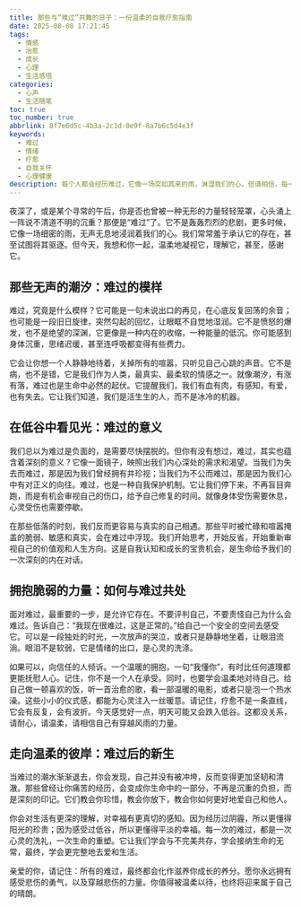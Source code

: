 ```yaml
---
title: 那些与“难过”共舞的日子：一份温柔的自我疗愈指南
date: 2025-08-08 17:21:45
tags:
  - 情感
  - 治愈
  - 成长
  - 心理
  - 生活感悟
categories:
  - 心声
  - 生活随笔
toc: true
toc_number: true
abbrlink: 8f7e6d5c-4b3a-2c1d-0e9f-8a7b6c5d4e3f
keywords:
  - 难过
  - 情绪
  - 疗愈
  - 自我关怀
  - 心理健康
description: 每个人都会经历难过，它像一场突如其来的雨，淋湿我们的心。但请相信，每一次的低落，都是一次与内心深处对话的机会。这篇文章，献给所有正在经历或曾经历难过的人，愿我们都能在脆弱中找到力量，在阴霾后拥抱阳光。
---
```


夜深了，或是某个寻常的午后，你是否也曾被一种无形的力量轻轻笼罩，心头涌上一阵说不清道不明的沉重？那便是“难过”了。它不是轰轰烈烈的悲剧，更多时候，它像一场细密的雨，无声无息地浸润着我们的心。我们常常羞于承认它的存在，甚至试图将其驱逐。但今天，我想和你一起，温柔地凝视它，理解它，甚至，感谢它。

## 那些无声的潮汐：难过的模样

难过，究竟是什么模样？它可能是一句未说出口的再见，在心底反复回荡的余音；也可能是一段旧日旋律，突然勾起的回忆，让眼眶不自觉地湿润。它不是愤怒的爆发，也不是绝望的深渊，它更像是一种内在的收缩，一种能量的低沉。你可能感到身体沉重，思绪迟缓，甚至连呼吸都变得有些费力。

它会让你想一个人静静地待着，关掉所有的喧嚣，只听见自己心跳的声音。它不是病，也不是错，它是我们作为人类，最真实、最柔软的情感之一。就像潮汐，有涨有落，难过也是生命中必然的起伏。它提醒我们，我们有血有肉，有感知，有爱，也有失去。它让我们知道，我们是活生生的人，而不是冰冷的机器。

## 在低谷中看见光：难过的意义

我们总以为难过是负面的，是需要尽快摆脱的。但你有没有想过，难过，其实也蕴含着深刻的意义？它像一面镜子，映照出我们内心深处的需求和渴望。当我们为失去而难过，那是因为我们曾经拥有并珍视；当我们为不公而难过，那是因为我们心中有对正义的向往。难过，也是一种自我保护机制。它让我们停下来，不再盲目奔跑，而是有机会审视自己的伤口，给予自己修复的时间。就像身体受伤需要休息，心灵受伤也需要停歇。

在那些低落的时刻，我们反而更容易与真实的自己相遇。那些平时被忙碌和喧嚣掩盖的脆弱、敏感和真实，会在难过中浮现。我们开始思考，开始反省，开始重新审视自己的价值观和人生方向。这是自我认知和成长的宝贵机会，是生命给予我们的一次深刻的内在对话。

## 拥抱脆弱的力量：如何与难过共处

面对难过，最重要的一步，是允许它存在。不要评判自己，不要责怪自己为什么会难过。告诉自己：“我现在很难过，这是正常的。”给自己一个安全的空间去感受它。可以是一段独处的时光，一次放声的哭泣，或者只是静静地坐着，让眼泪流淌。眼泪不是软弱，它是情绪的出口，是心灵的洗涤。

如果可以，向信任的人倾诉。一个温暖的拥抱，一句“我懂你”，有时比任何道理都更能抚慰人心。记住，你不是一个人在承受。同时，也要学会温柔地对待自己。给自己做一顿喜欢的饭，听一首治愈的歌，看一部温暖的电影，或者只是泡一个热水澡。这些小小的仪式感，都能为心灵注入一丝暖意。请记住，疗愈不是一条直线，它会有反复，会有波折。今天感觉好一点，明天可能又会跌入低谷。这都没关系，请耐心，请温柔，请相信自己有穿越风雨的力量。

## 走向温柔的彼岸：难过后的新生

当难过的潮水渐渐退去，你会发现，自己并没有被冲垮，反而变得更加坚韧和清澈。那些曾经让你痛苦的经历，会变成你生命中的一部分，不再是沉重的负担，而是深刻的印记。它们教会你珍惜，教会你放下，教会你如何更好地爱自己和他人。

你会对生活有更深的理解，对幸福有更真切的感知。因为经历过阴霾，所以更懂得阳光的珍贵；因为感受过低谷，所以更懂得平淡的幸福。每一次的难过，都是一次心灵的洗礼，一次生命的重塑。它让我们学会与不完美共存，学会接纳生命的无常，最终，学会更完整地去爱和生活。

亲爱的你，请记住：所有的难过，最终都会化作滋养你成长的养分。愿你永远拥有感受悲伤的勇气，以及穿越悲伤的力量。你值得被温柔以待，也终将迎来属于自己的晴朗。